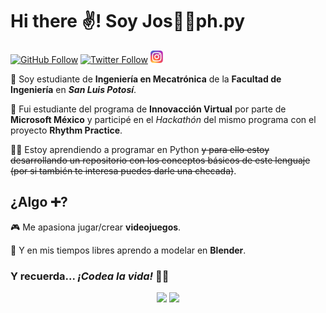 # Hi there ✌! Soy Jos🎅🎄ph.py

[![GitHub Follow](https://img.shields.io/github/followers/josephLSalgado?label=Follow%20%40josephLSalgado&style=social)](https://github.com/josephLSalgado)
[![Twitter Follow](https://img.shields.io/twitter/follow/PisshhSalgado?style=social)](https://twitter.com/PisshhSalgado)
[![Instagram Follow](images/instagram_logo.png)](https://www.instagram.com/joelouis_salgado)

🎒 Soy estudiante de **Ingeniería en Mecatrónica** de la **Facultad de Ingeniería** en ***San Luis Potosí***.

🎒 Fui estudiante del programa de **Innovacción Virtual** por parte de **Microsoft México** y participé en el _Hackathón_ del mismo programa con el proyecto **Rhythm Practice**.

👨‍💻 Estoy aprendiendo a programar en Python ~~y para ello estoy desarrollando un repositorio con los conceptos básicos de este lenguaje (por si también te interesa puedes darle una checada)~~.

## ¿Algo ➕?

🎮 Me apasiona jugar/crear **videojuegos**.

🎨 Y en mis tiempos libres aprendo a modelar en **Blender**.

### Y recuerda... *¡Codea la vida!* 🎅🎄

<p align="center">
  <img src="https://github-readme-stats.vercel.app/api/top-langs/?username=josephLSalgado">
  <img src="https://github-readme-stats.vercel.app/api?username=josephLSalgado">
</p>

